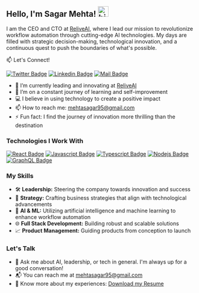 ## Hello, I'm Sagar Mehta! <img src="https://user-images.githubusercontent.com/1303154/88677602-1635ba80-d120-11ea-84d8-d263ba5fc3c0.gif" width="28px" height="28px" alt="hi">

I am the CEO and CTO at [ReliveAI](https://ReliveAi.com), where I lead our mission to revolutionize workflow automation through cutting-edge AI technologies. My days are filled with strategic decision-making, technological innovation, and a continuous quest to push the boundaries of what's possible.

:mailbox: Let's Connect!

[![Twitter Badge](https://img.shields.io/badge/-@mehtasagar95-1ca0f1?style=flat&labelColor=1ca0f1&logo=twitter&logoColor=white&link=https://twitter.com/mehtasagar95)](https://twitter.com/mehtasagar95)
[![Linkedin Badge](https://img.shields.io/badge/-mehtasagar1995-0e76a8?style=flat&labelColor=0e76a8&logo=linkedin&logoColor=white)](https://www.linkedin.com/in/mehtasagar1995/)
[![Mail Badge](https://img.shields.io/badge/-mehtasagar95-c0392b?style=flat&labelColor=c0392b&logo=gmail&logoColor=white)](mailto:mehtasagar95@gmail.com)

- 🔭 I’m currently leading and innovating at [ReliveAI](https://ReliveAi.com)
- 🌱 I’m on a constant journey of learning and self-improvement
- 💻 I believe in using technology to create a positive impact
- 📫 How to reach me: mehtasagar95@gmail.com
- ⚡ Fun fact: I find the journey of innovation more thrilling than the destination

### Technologies I Work With

[![React Badge](https://img.shields.io/badge/-React-61DBFB?style=for-the-badge&labelColor=black&logo=react&logoColor=61DBFB)](#)
[![Javascript Badge](https://img.shields.io/badge/-Javascript-F0DB4F?style=for-the-badge&labelColor=black&logo=javascript&logoColor=F0DB4F)](#)
[![Typescript Badge](https://img.shields.io/badge/-Typescript-007acc?style=for-the-badge&labelColor=black&logo=typescript&logoColor=007acc)](#)
[![Nodejs Badge](https://img.shields.io/badge/-Nodejs-3C873A?style=for-the-badge&labelColor=black&logo=node.js&logoColor=3C873A)](#)
[![GraphQL Badge](https://img.shields.io/badge/-GraphQl-e535ab?style=for-the-badge&labelColor=black&logo=node.js&logoColor=e535ab)](#)

### My Skills

- 🛠️ **Leadership:** Steering the company towards innovation and success
- 💼 **Strategy:** Crafting business strategies that align with technological advancements
- 🤖 **AI & ML:** Utilizing artificial intelligence and machine learning to enhance workflow automation
- 🌐 **Full Stack Development:** Building robust and scalable solutions
- 📈 **Product Management:** Guiding products from conception to launch

### Let's Talk

- 💬 Ask me about AI, leadership, or tech in general. I'm always up for a good conversation!
- 📬 You can reach me at [mehtasagar95@gmail.com](mailto:mehtasagar95@gmail.com)
- 📄 Know more about my experiences: [Download my Resume](https://aws-react-js.s3.amazonaws.com/Sagar-Mehta-May2022.pdf)
